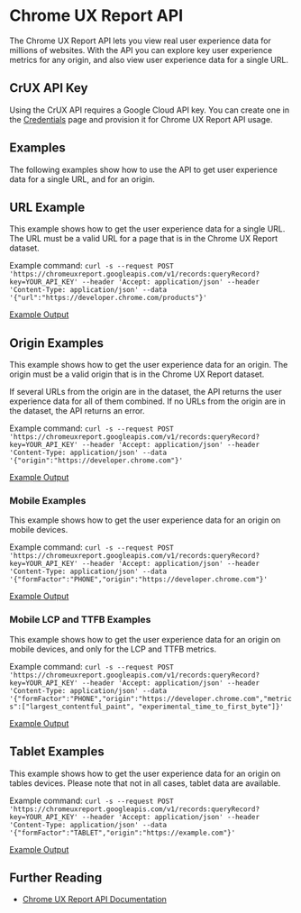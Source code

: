 # Chrome UX Report API

The Chrome UX Report API lets you view real user experience data for millions of websites.
With the API you can explore key user experience metrics for any origin, and also view user experience data for a single URL.

## CrUX API Key

Using the CrUX API requires a Google Cloud API key. You can create one in the [Credentials](https://console.cloud.google.com/apis/credentials) page and provision it for Chrome UX Report API usage.

## Examples

The following examples show how to use the API to get user experience data for a single URL, and for an origin.

## URL Example

This example shows how to get the user experience data for a single URL. The URL must be a valid URL for a page that is in the Chrome UX Report dataset.

Example command:
`curl -s --request POST 'https://chromeuxreport.googleapis.com/v1/records:queryRecord?key=YOUR_API_KEY' --header 'Accept: application/json' --header 'Content-Type: application/json' --data '{"url":"https://developer.chrome.com/products"}'`

[Example Output](full_report_url.json)

## Origin Examples

This example shows how to get the user experience data for an origin. The origin must be a valid origin that is in the Chrome UX Report dataset.

If several URLs from the origin are in the dataset, the API returns the user experience data for all of them combined.
If no URLs from the origin are in the dataset, the API returns an error.

Example command:
`curl -s --request POST 'https://chromeuxreport.googleapis.com/v1/records:queryRecord?key=YOUR_API_KEY' --header 'Accept: application/json' --header 'Content-Type: application/json' --data '{"origin":"https://developer.chrome.com"}'`

[Example Output](full_report.json)

### Mobile Examples

This example shows how to get the user experience data for an origin on mobile devices.

Example command:
`curl -s --request POST 'https://chromeuxreport.googleapis.com/v1/records:queryRecord?key=YOUR_API_KEY' --header 'Accept: application/json' --header 'Content-Type: application/json' --data '{"formFactor":"PHONE","origin":"https://developer.chrome.com"}'`

[Example Output](mobile_report.json)

### Mobile LCP and TTFB Examples

This example shows how to get the user experience data for an origin on mobile devices, and only for the LCP and TTFB metrics.

Example command:
`curl -s --request POST 'https://chromeuxreport.googleapis.com/v1/records:queryRecord?key=YOUR_API_KEY' --header 'Accept: application/json' --header 'Content-Type: application/json' --data '{"formFactor":"PHONE","origin":"https://developer.chrome.com","metrics":["largest_contentful_paint", "experimental_time_to_first_byte"]}'`

[Example Output](mobile_lcp_ttfb_report.json)

## Tablet Examples

This example shows how to get the user experience data for an origin on tables devices.
Please note that not in all cases, tablet data are available.

Example command:
`curl -s --request POST 'https://chromeuxreport.googleapis.com/v1/records:queryRecord?key=YOUR_API_KEY' --header 'Accept: application/json' --header 'Content-Type: application/json' --data '{"formFactor":"TABLET","origin":"https://example.com"}'`

[Example Output](mobile_report.json)

## Further Reading

- [Chrome UX Report API Documentation](https://developers.google.com/web/tools/chrome-user-experience-report/api/reference)
